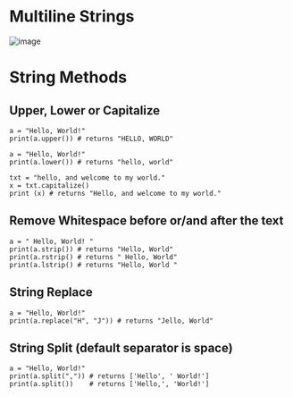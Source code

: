 
# Multiline Strings

![image](https://user-images.githubusercontent.com/60442877/221096022-93f00053-744f-4e4a-877f-f56f2b4043b7.png)

# String Methods

## Upper, Lower or Capitalize

    a = "Hello, World!"
    print(a.upper()) # returns "HELLO, WORLD"
    
    a = "Hello, World!"
    print(a.lower()) # returns "hello, world"
    
    txt = "hello, and welcome to my world."
    x = txt.capitalize()
    print (x) # returns "Hello, and welcome to my world."

## Remove Whitespace before or/and after the text

    a = " Hello, World! "
    print(a.strip()) # returns "Hello, World"
    print(a.rstrip() # returns " Hello, World"
    print(a.lstrip() # returns "Hello, World "
    
## String Replace

    a = "Hello, World!"
    print(a.replace("H", "J")) # returns "Jello, World"
    
## String Split (default separator is space)

    a = "Hello, World!"
    print(a.split(",")) # returns ['Hello', ' World!']
    print(a.split())    # returns ['Hello,', 'World!']
